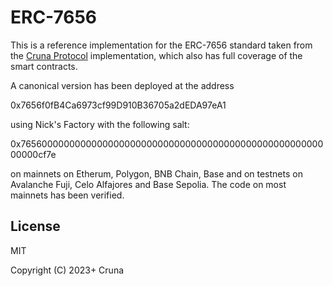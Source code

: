 # ERC-7656

This is a reference implementation for the ERC-7656 standard taken from the [Cruna Protocol](https://github.com/crunaprotocol/cruna-protocol) implementation, which also has full coverage of the smart contracts.

A canonical version has been deployed at the address 

0x7656f0fB4Ca6973cf99D910B36705a2dEDA97eA1 

using Nick's Factory with the following salt:

0x765600000000000000000000000000000000000000000000000000000000cf7e

on mainnets on Etherum, Polygon, BNB Chain, Base and on testnets on Avalanche Fuji, Celo Alfajores and Base Sepolia. The code on most mainnets has been verified.   

## License

MIT

Copyright (C) 2023+ Cruna
